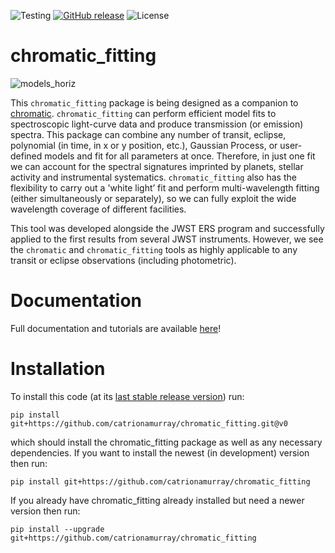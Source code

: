 ![Testing](https://github.com/catrionamurray/chromatic_fitting/actions/workflows/python-package.yml/badge.svg)
[![GitHub release](https://img.shields.io/github/v/release/catrionamurray/chromatic_fitting?display_name=release&include_prereleases)](https://github.com/catrionamurray/chromatic_fitting/releases/tag/v0.9.6)
![License](https://img.shields.io/github/license/catrionamurray/chromatic_fitting)

# chromatic_fitting

![models_horiz](https://user-images.githubusercontent.com/34891147/207686512-609280a0-e1d5-4053-a930-e66cbd3cff3e.gif)

This `chromatic_fitting` package is being designed as a companion to [chromatic](https://github.com/zkbt/chromatic). `chromatic_fitting` can perform efficient model fits to spectroscopic light-curve data and produce transmission (or emission) spectra. This package can combine any number of transit, eclipse, polynomial (in time, in x or y position, etc.), Gaussian Process, or user-defined models and fit for all parameters at once. Therefore, in just one fit we can account for the spectral signatures imprinted by planets, stellar activity and instrumental systematics. `chromatic_fitting` also has the flexibility to carry out a 'white light’ fit and perform multi-wavelength fitting (either simultaneously or separately), so we can fully exploit the wide wavelength coverage of different facilities.

This tool was developed alongside the JWST ERS program and successfully applied to the first results from several JWST instruments. However, we see the `chromatic` and `chromatic_fitting` tools as highly applicable to any transit or eclipse observations (including photometric).

# Documentation
Full documentation and tutorials are available [here](https://catrionamurray.github.io/chromatic_fitting/)!

# Installation 
To install this code (at its [last stable release version](https://github.com/catrionamurray/chromatic_fitting/releases/tag/v0)) run:

`pip install git+https://github.com/catrionamurray/chromatic_fitting.git@v0`

which should install the chromatic_fitting package as well as any necessary dependencies. If you want to install the newest (in development) version then run:

`pip install git+https://github.com/catrionamurray/chromatic_fitting`

If you already have chromatic_fitting already installed but need a newer version then run:

`pip install --upgrade git+https://github.com/catrionamurray/chromatic_fitting`

